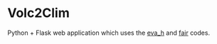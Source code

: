 # Volc2Clim

Python + Flask web application which uses the [eva_h](https://github.com/thomasaubry/EVA_H/) and [fair](https://github.com/OMS-NetZero/FAIR/) codes.
